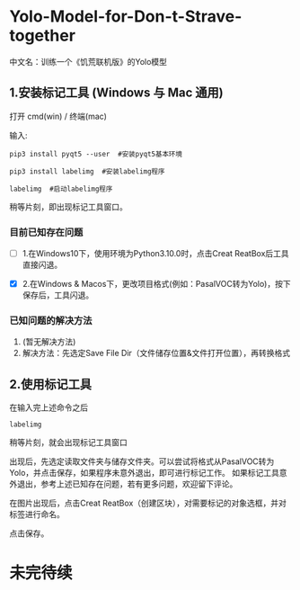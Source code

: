 # Yolo-Model-for-Don-t-Strave-together
  中文名：训练一个《饥荒联机版》的Yolo模型

## 1.安装标记工具 (Windows 与 Mac 通用)
  打开 cmd(win) / 终端(mac)
  
  输入:
  ```
  pip3 install pyqt5 --user  #安装pyqt5基本环境
  
  pip3 install labelimg  #安装labelimg程序
  
  labelimg  #启动labelimg程序
  ```
  稍等片刻，即出现标记工具窗口。
  
### 目前已知存在问题
 - [ ] 1.在Windows10下，使用环境为Python3.10.0时，点击Creat ReatBox后工具直接闪退。
 - [x] 2.在Windows & Macos下，更改项目格式(例如：PasalVOC转为Yolo)，按下保存后，工具闪退。


### 已知问题的解决方法
1. (暂无解决方法)
2. 解决方法：先选定Save File Dir（文件储存位置&文件打开位置），再转换格式


## 2.使用标记工具
   在输入完上述命令之后
   ```
   labelimg
   ```
   稍等片刻，就会出现标记工具窗口
   
   出现后，先选定读取文件夹与储存文件夹。可以尝试将格式从PasalVOC转为Yolo，并点击保存，如果程序未意外退出，即可进行标记工作。
   如果标记工具意外退出，参考上述已知存在问题，若有更多问题，欢迎留下评论。
   
   在图片出现后，点击Creat ReatBox（创建区块），对需要标记的对象选框，并对标签进行命名。
   
   点击保存。



# 未完待续
